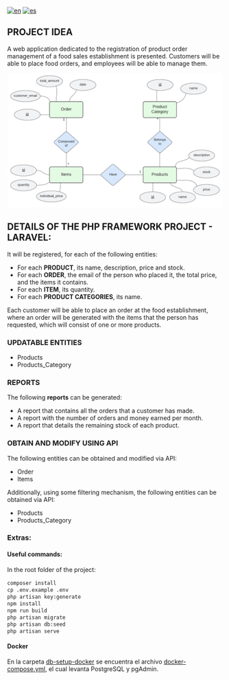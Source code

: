 [![en](https://img.shields.io/badge/lang-en-red.svg)](https://github.com/rodrikraus/IoT-Impact-laravel/blob/main/README-EN.md)
[![es](https://img.shields.io/badge/lang-es-yellow.svg)](https://github.com/rodrikraus/IoT-Impact-laravel/blob/main/README.md)

## PROJECT IDEA

A web application dedicated to the registration of product order management of a food sales establishment is presented. Customers will be able to place food orders, and employees will be able to manage them.

![Entity Relationship Diagram](docs/entity-relationship-diagram.png)



## DETAILS OF THE PHP FRAMEWORK PROJECT - LARAVEL:    

It will be registered, for each of the following entities:
- For each **PRODUCT**, its name, description, price and stock.
- For each **ORDER**, the email of the person who placed it, the total price, and the items it contains.
- For each **ITEM**, its quantity.
- For each **PRODUCT CATEGORIES**, its name.

Each customer will be able to place an order at the food establishment, where an order will be generated with the items that the person has requested, which will consist of one or more products.



### UPDATABLE ENTITIES
- Products
- Products_Category

### REPORTS

The following **reports** can be generated:
- A report that contains all the orders that a customer has made.
- A report with the number of orders and money earned per month.
- A report that details the remaining stock of each product.

### OBTAIN AND MODIFY USING API

The following entities can be obtained and modified via API:
- Order
- Items

Additionally, using some filtering mechanism, the following entities can be obtained via API:
- Products
- Products_Category



### Extras:

#### Useful commands:
In the root folder of the project:


``` 
composer install
cp .env.example .env
php artisan key:generate
npm install
npm run build
php artisan migrate
php artisan db:seed
php artisan serve
```
#### Docker
En la carpeta [db-setup-docker](db-setup-docker/) se encuentra el archivo [docker-compose.yml](db-setup-docker/docker-compose.yml), el cual levanta PostgreSQL y pgAdmin.


